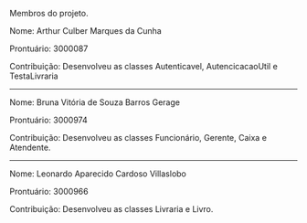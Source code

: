 Membros do projeto.

Nome: Arthur Culber Marques da Cunha

Prontuário: 3000087

Contribuição: Desenvolveu as classes Autenticavel, AutencicacaoUtil e TestaLivraria
____________________________________________________________________________________

Nome: Bruna Vitória de Souza Barros Gerage

Prontuário: 3000974

Contribuição: Desenvolveu as classes Funcionário, Gerente, Caixa e Atendente.
____________________________________________________________________________________

Nome: Leonardo Aparecido Cardoso Villaslobo

Prontuário: 3000966

Contribuição: Desenvolveu as classes Livraria e Livro.
